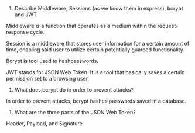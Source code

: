 <!-- Answers to the Short Answer Essay Questions go here -->

1.  Describe Middleware, Sessions (as we know them in express), bcrypt and JWT.

Middleware is a function that operates as a medium within the request-response cycle. 

Session is a middleware that stores user information for a certain amount of time, enabling said user to 
utilize certain potentially guarded functionality. 

Bcrypt is tool used to hashpasswords.

JWT stands for JSON Web Token. It is a tool that basically saves a certain permission set to a browsing user.

1.  What does bcrypt do in order to prevent attacks?

In order to prevent attacks, bcrypt hashes passwords saved in a database. 

1.  What are the three parts of the JSON Web Token?

Header, Payload, and Signature.


